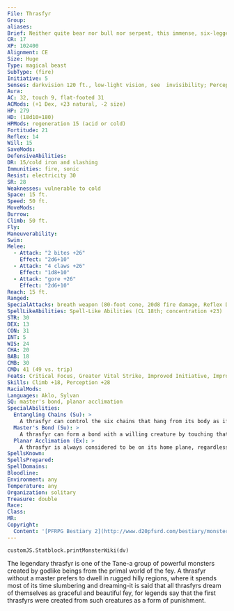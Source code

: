 ```yaml
---
File: Thrasfyr
Group: 
aliases: 
Brief: Neither quite bear nor bull nor serpent, this immense, six-legged creature is bound in chains and covered with scintillating red scales.
CR: 17
XP: 102400
Alignment: CE
Size: Huge
Type: magical beast
SubType: (fire)
Initiative: 5
Senses: darkvision 120 ft., low-light vision, see  invisibility; Perception +28
Aura: 
AC: 32, touch 9, flat-footed 31
ACMods: (+1 Dex, +23 natural, -2 size)
HP: 279
HD: (18d10+180)
HPMods: regeneration 15 (acid or cold)
Fortitude: 21
Reflex: 14
Will: 15
SaveMods: 
DefensiveAbilities: 
DR: 15/cold iron and slashing
Immunities: fire, sonic
Resist: electricity 30
SR: 28
Weaknesses: vulnerable to cold
Space: 15 ft.
Speed: 50 ft.
MoveMods: 
Burrow: 
Climb: 50 ft.
Fly: 
Maneuverability: 
Swim: 
Melee: 
  - Attack: "2 bites +26"
    Effect: "2d6+10"
  - Attack: "4 claws +26"
    Effect: "1d8+10"
  - Attack: "gore +26"
    Effect: "2d6+10"
Reach: 15 ft.
Ranged: 
SpecialAttacks: breath weapon (80-foot cone, 20d8 fire damage, Reflex DC 29 half, usable once every 1d4 rounds), entangling chains, powerful charge (gore, 4d8+24)
SpellLikeAbilities: Spell-Like Abilities (CL 18th; concentration +23)  Constant-air walk, see invisibility  1/day-greater teleport (self plus 50 lbs. of objects only, and only to a master's side)
STR: 30
DEX: 13
CON: 31
INT: 5
WIS: 24
CHA: 20
BAB: 18
CMB: 30
CMD: 41 (49 vs. trip)
Feats: Critical Focus, Greater Vital Strike, Improved Initiative, Improved Vital Strike, Iron Will, Lightning Reflexes, Power Attack, Staggering Critical, Vital Strike
Skills: Climb +18, Perception +28
RacialMods: 
Languages: Aklo, Sylvan
SQ: master's bond, planar acclimation
SpecialAbilities:
  Entangling Chains (Su): >
    A thrasfyr can control the six chains that hang from its body as if they were its own limbs. As a standard action, it can cause these chains to snake outward to a radius of 30 feet. All creatures in this area take 10d6 points of slashing damage and become entangled-a DC 20 Reflex save halves the damage and negates the entangled condition. An entangled creature can escape with a DC 20 Reflex save or a DC 30 Escape Artist check made as a full- round action. The chains can also be sundered (hardness 10, hp 20, Break DC 28). The thrasfyr creates these chains from its own body-destroyed chains regrow in 24 hours.  The save DC is Dexterity-based.
  Master's Bond (Su): >
    A thrasfyr can form a bond with a willing creature by touching that creature. This allows the thrasfyr to communicate telepathically with the bonded creature with no range restriction (provided the thrasfyr and its master are on the same plane). Both thrasfyr and master can sense the other's condition as if both were under the effect of a status spell. A thrasfyr can maintain a bond with only one master at a time.
  Planar Acclimation (Ex): >
    A thrasfyr is always considered to be on its home plane, regardless of what plane it finds itself upon. It never gains the extraplanar subtype.
SpellsKnown: 
SpellsPrepared: 
SpellDomains: 
Bloodline: 
Environment: any
Temperature: any
Organization: solitary
Treasure: double
Race: 
Class: 
MR: 
Copyright:
  Content: '[PFRPG Bestiary 2](http://www.d20pfsrd.com/bestiary/monster-listings/magical-beasts/thrasfyr)'
---
```

```dataviewjs
customJS.Statblock.printMonsterWiki(dv)
```
The legendary thrasfyr is one of the Tane-a group of powerful monsters created by godlike beings from the primal world of the fey. A thrasfyr without a master prefers to dwell in rugged hilly regions, where it spends most of its time slumbering and dreaming-it is said that all thrasfyrs dream of themselves as graceful and beautiful fey, for legends say that the first thrasfyrs were created from such creatures as a form of punishment.
